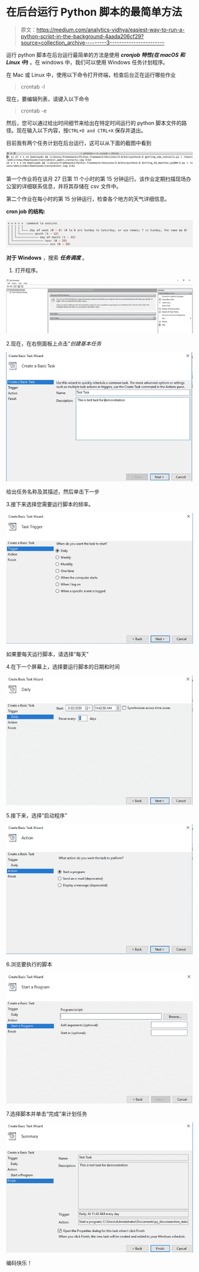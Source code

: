# 在后台运行 Python 脚本的最简单方法

> 原文：<https://medium.com/analytics-vidhya/easiest-way-to-run-a-python-script-in-the-background-4aada206cf29?source=collection_archive---------3----------------------->

运行 python 脚本在后台运行最简单的方法是使用 ***cronjob 特性(在 macOS 和 Linux 中)*** 。在 windows 中，我们可以使用 Windows 任务计划程序。

在 Mac 或 Linux 中，使用以下命令打开终端，检查后台正在运行哪些作业

> crontab -l

现在，要编辑列表，请键入以下命令

> crontab -e

然后，您可以通过给出时间细节来给出在特定时间运行的 python 脚本文件的路径。现在输入以下内容，按`CTRL+O and CTRL+X` 保存并退出。

目前我有两个任务计划在后台运行，这可以从下面的截图中看到

![](img/557d9fba42ffe796d57131bffd09f14b.png)

第一个作业将在该月 27 日第 11 个小时的第 15 分钟运行。该作业定期扫描现场办公室的详细联系信息，并将其存储在 csv 文件中。

第二个作业在每小时的第 15 分钟运行，检查各个地方的天气详细信息。

**cron job 的结构:**

![](img/a44bb84b0335967f8ec7c1dba56c001e.png)

**对于 Windows** ，搜索 ***任务调度*** 。

1.  打开程序。

![](img/946c379463a5fd6de6a60755ab322de3.png)

2.现在，在右侧面板上点击“*创建基本任务*

![](img/126836efd620092464d2a596141708ff.png)

给出任务名称及其描述，然后单击下一步

3.接下来选择您需要运行脚本的频率。

![](img/c4ce77cddebbe9481fb3eb9bf7e8a271.png)

如果要每天运行脚本，请选择“每天”

4.在下一个屏幕上，选择要运行脚本的日期和时间

![](img/36100f02e9a7c56f67de9005c72734db.png)

5.接下来，选择“启动程序”

![](img/d0fd7b7b09805f4df4df176c3a096804.png)

6.浏览要执行的脚本

![](img/ae9f169ba52fb44b3b8ea21485c091a1.png)

7.选择脚本并单击“完成”来计划任务

![](img/b3545d946cefa0f33126dc9a375e7e5d.png)

编码快乐！